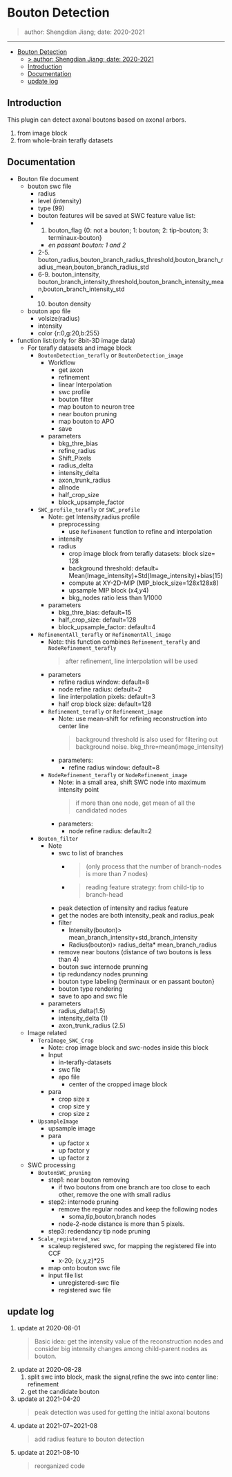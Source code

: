 # Bouton Detection
> author: Shengdian Jiang; date: 2020-2021
---
- [Bouton Detection](#bouton-detection)
  - [> author: Shengdian Jiang; date: 2020-2021](#author-shengdian-jiang-date-2020-2021)
  - [Introduction](#introduction)
  - [Documentation](#documentation)
  - [update log](#update-log)
## Introduction
This plugin can detect axonal boutons based on axonal arbors. 
1. from image block
2. from whole-brain terafly datasets
## Documentation
+ Bouton file document
  + bouton swc file
    + radius
    + level (intensity)
    + type (99)
    + bouton features will be saved at SWC feature value list:
     * 1. bouton_flag {0: not a bouton; 1: bouton; 2: tip-bouton; 3: terminaux-bouton}
       * *en passant bouton: 1 and 2*
     * 2-5. bouton_radius,bouton_branch_radius_threshold,bouton_branch_radius_mean,bouton_branch_radius_std
     * 6-9. bouton_intensity, bouton_branch_intensity_threshold,bouton_branch_intensity_mean,bouton_branch_intensity_std
     * 10. bouton density
  + bouton apo file
    + volsize(radius)
    + intensity
    + color {r:0,g:20,b:255}
+ function list:(only for 8bit-3D image data)
  + For terafly datasets and image block
    + `BoutonDetection_terafly` or `BoutonDetection_image`
      + Workflow
        + get axon
        + refinement
        + linear Interpolation
        + swc profile
        + bouton filter
        + map bouton to neuron tree
        + near bouton pruning
        + map bouton to APO
        + save
      + parameters
        + bkg_thre_bias
        + refine_radius
        + Shift_Pixels
        + radius_delta
        + intensity_delta
        + axon_trunk_radius
        + allnode
        + half_crop_size
        + block_upsample_factor
    + `SWC_profile_terafly` or `SWC_profile`
      + Note: get Intensity,radius profile
        + preprocessing
          + use `Refinement` function to refine and interpolation
        + intensity
        + radius
          + crop image block from terafly datasets: block size= 128
          + background threshold: default= Mean(Image_intensity)+Std(Image_intensity)+bias(15)
          + compute at XY-2D-MIP (MIP_block_size=128x128x8)
          + upsample MIP block (x*4,y*4)
          + bkg_nodes ratio less than 1/1000
      + parameters
        + bkg_thre_bias: default=15
        + half_crop_size: default=128
        + block_upsample_factor: default=4
    + `RefinementAll_terafly` or `RefinementAll_image`
      + Note: this function combines `Refinement_terafly` and `NodeRefinement_terafly`
         > after refinement, line interpolation will be used
      + parameters
        + refine radius window: default=8
        + node refine radius: default=2
        + line interpolation pixels: default=3
        + half crop block size: default=128
      + `Refinement_terafly` or `Refinement_image`
        + Note: use mean-shift for refining reconstruction into center line 
           > background threshold is also used for filtering out background noise.
           bkg_thre=mean(image_intensity)
        + parameters:
          + refine radius window: default=8
      + `NodeRefinement_terafly` or `NodeRefinement_image`
        + Note: in a small area, shift SWC node into maximum intensity point
           >if more than one node, get mean of all the candidated nodes
        + parameters:
          + node refine radius: default=2
    + `Bouton_filter`
      + Note
        + swc to list of branches 
          + > (only process that the number of branch-nodes is more than 7 nodes)
          + > reading feature strategy: from child-tip to branch-head
        + peak detection of intensity and radius feature
        + get the nodes are both intensity_peak and radius_peak
        + filter
          + Intensity(bouton)> mean_branch_intensity+std_branch_intensity
          + Radius(bouton)> radius_delta* mean_branch_radius
        + remove near boutons (distance of two boutons is less than 4)
        + bouton swc internode prunning
        + tip redundancy nodes prunning
        + bouton type labeling {terminaux or en passant bouton}
        + bouton type rendering
        + save to apo and swc file
      + parameters
        + radius_delta(1.5)
        + intensity_delta (1)
        + axon_trunk_radius (2.5)
  + Image related
    + `TeraImage_SWC_Crop`
      + Note: crop image block and swc-nodes inside this block
      + Input
        + in-terafly-datasets
        + swc file
        + apo file
          + center of the cropped image block
      + para
        + crop size x
        + crop size y
        + crop size z
    + `UpsampleImage`
      + upsample image
      + para
        + up factor x
        + up factor y
        + up factor z
  + SWC processing
    + `BoutonSWC_pruning`
      + step1: near bouton removing
        + if two boutons from one branch are too close to each other, remove the one with small radius
      + step2: internode pruning
        + remove the regular nodes and keep the following nodes
          + soma,tip,bouton,branch nodes
        + node-2-node distance is more than 5 pixels.
      + step3: redendancy tip node pruning
    + `Scale_registered_swc`
      + scaleup registered swc, for mapping the registered file into CCF
        + x-20; {x,y,z}*25  
      + map onto bouton swc file
      + input file list
        + unregistered-swc file
        + registered swc file
## update log
1. update at 2020-08-01
    > Basic idea: get the intensity value of the reconstruction nodes and consider big intensity changes among child-parent nodes as bouton.
2. update at 2020-08-28
   1. split swc into block, mask the signal,refine the swc into center line: refinement
   2. get the candidate bouton
3. update at 2021-04-20
   >  peak detection was used for getting the initial axonal boutons
4. update at 2021-07~2021-08
   > add radius feature to bouton detection
5. update at 2021-08-10
   > reorganized code
